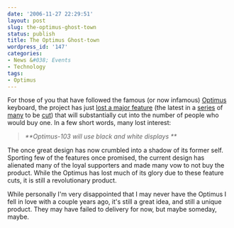 ```yaml
---
date: '2006-11-27 22:29:51'
layout: post
slug: the-optimus-ghost-town
status: publish
title: The Optimus Ghost-town
wordpress_id: '147'
categories:
- News &#038; Events
- Technology
tags:
- Optimus
---
```


For those of you that have followed the famous (or now infamous) [Optimus](http://www.artlebedev.com/everything/optimus/) keyboard, the project has just [lost a major feature](http://community.livejournal.com/optimus_project/11850.html) (the latest in a [series](http://community.livejournal.com/optimus_project/5448.html) of [many](http://community.livejournal.com/optimus_project/11493.html) to be [cut](http://community.livejournal.com/optimus_project/10902.html)) that will substantially cut into the number of people who would buy one. In a few short words, many lost interest:


> _**Optimus-103 will use black and white displays **_


The once great design has now crumbled into a shadow of its former self. Sporting few of the features once promised, the current design has alienated many of the loyal supporters and made many vow to not buy the product. While the Optimus has lost much of its glory due to these feature cuts, it is still a revolutionary product.

While personally I'm very disappointed that I may never have the Optimus I fell in love with a couple years ago, it's still a great idea, and still a unique product. They may have failed to delivery for now, but maybe someday, maybe.
